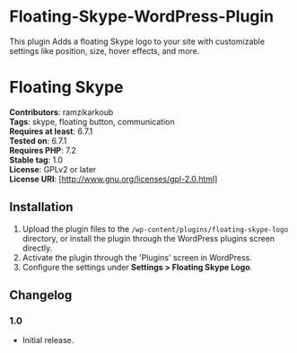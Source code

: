 # Floating-Skype-WordPress-Plugin

This plugin Adds a floating Skype logo to your site with customizable settings like position, size, hover effects, and more.

# Floating Skype

**Contributors**: ramzikarkoub  
**Tags**: skype, floating button, communication  
**Requires at least**: 6.7.1  
**Tested on**: 6.7.1  
**Requires PHP**: 7.2  
**Stable tag**: 1.0  
**License**: GPLv2 or later  
**License URI**: [http://www.gnu.org/licenses/gpl-2.0.html]

## Installation

1. Upload the plugin files to the `/wp-content/plugins/floating-skype-logo` directory, or install the plugin through the WordPress plugins screen directly.
2. Activate the plugin through the 'Plugins' screen in WordPress.
3. Configure the settings under **Settings > Floating Skype Logo**.

## Changelog

### 1.0

- Initial release.
